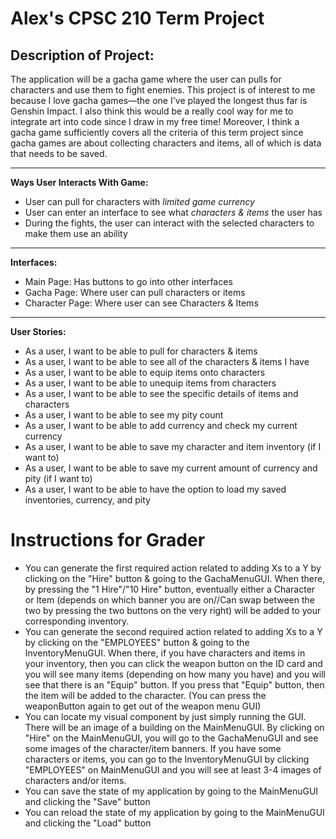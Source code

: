 # Alex's CPSC 210 Term Project

## Description of Project:
The application will be a gacha game where the user can pulls for characters and use them to fight enemies. 
This project is of interest to me because I love gacha games—the one I've played the longest thus far is Genshin
Impact. I also think this would be a really cool way for me to integrate art into code since I draw in my free time! 
Moreover, I think a gacha game sufficiently covers all the criteria of this term project since gacha games are about 
collecting characters and items, all of which is data that needs to be saved.



***

**Ways User Interacts With Game:**
- User can pull for characters with *limited game currency*
- User can enter an interface to see what *characters & items* the user has
- During the fights, the user can interact with the selected characters to make them use an ability

***

**Interfaces:**
- Main Page: Has buttons to  go into other interfaces
- Gacha Page: Where user can pull characters or items
- Character Page: Where user can see Characters & Items

***

**User Stories:**
- As a user, I want to be able to pull for characters & items
- As a user, I want to be able to see all of the characters & items I have
- As a user, I want to be able to equip items onto characters
- As a user, I want to be able to unequip items from characters
- As a user, I want to be able to see the specific details of items and characters
- As a user, I want to be able to see my pity count
- As a user, I want to be able to add currency and check my current currency
- As a user, I want to be able to save my character and item inventory (if I want to)
- As a user, I want to be able to save my current amount of currency and pity (if I want to)
- As a user, I want to be able to have the option to load my saved inventories, currency, and pity

# Instructions for Grader
- You can generate the first required action related to adding Xs to a Y by clicking on the "Hire" button & going to the 
GachaMenuGUI. When there, by pressing the "1 Hire"/"10 Hire" button, eventually either a Character or Item (depends on 
which banner you are on//Can swap between the two by pressing the two buttons on the very right) will be added to your 
corresponding inventory.
- You can generate the second required action related to adding Xs to a Y by clicking on the "EMPLOYEES" button & going 
to the InventoryMenuGUI. When there, if you have characters and items in your inventory, then you can click the weapon
button on the ID card and you will see many items (depending on how many you have) and you will see that there is an
"Equip" button. If you press that "Equip" button, then the item will be added to the character. (You can press the 
weaponButton again to get out of the weapon menu GUI)
- You can locate my visual component by just simply running the GUI. There will be an image of a building on
the MainMenuGUI. By clicking on "Hire" on the MainMenuGUI, you will go to the GachaMenuGUI and see some images of the 
character/item banners. If you have some characters or items, you can go to the InventoryMenuGUI by clicking "EMPLOYEES" 
on MainMenuGUI and you will see at least 3-4 images of characters and/or items.
- You can save the state of my application by going to the MainMenuGUI and clicking
the "Save" button
- You can reload the state of my application by going to the MainMenuGUI and clicking the
"Load" button